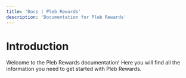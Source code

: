 ```yaml
---
title: 'Docs | Pleb Rewards'
description: 'Documentation for Pleb Rewards'
---
```


# Introduction

Welcome to the Pleb Rewards documentation! Here you will find all the information you need to get started with Pleb Rewards.
